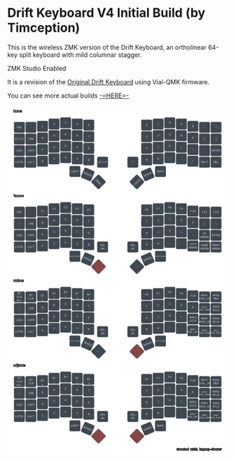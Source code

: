 # Drift Keyboard V4 Initial Build (by Timception)

This is the wireless ZMK version of the Drift Keyboard, an ortholinear 64-key split keyboard with mild columnar stagger.

ZMK Studio Enabled

It is a revision of the [Original Drift Keyboard](https://github.com/Timception/Drift) using Vial-QMK firmware.


You can see more actual builds [-=HERE=-](https://www.instagram.com/majin_keyboards)


![Keymap](https://github.com/driftkeyboard/v4-initial-build/blob/main/keymap-drawer/drift.svg)



